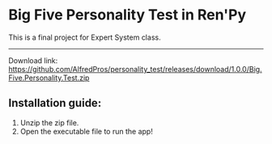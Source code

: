 # Big Five Personality Test in Ren'Py
This is a final project for Expert System class.

---

Download link: https://github.com/AlfredPros/personality_test/releases/download/1.0.0/Big.Five.Personality.Test.zip

## Installation guide:
1. Unzip the zip file.
2. Open the executable file to run the app!

